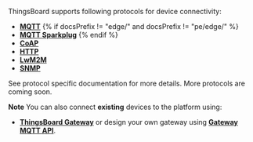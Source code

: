 
ThingsBoard supports following protocols for device connectivity:

 - **[MQTT](/docs/{{docsPrefix}}reference/mqtt-api)**
{% if docsPrefix != "edge/" and docsPrefix != "pe/edge/" %} 
 - **[MQTT Sparkplug](/docs/{{docsPrefix}}reference/mqtt-sparkplug-api)**
{% endif %} 
 - **[CoAP](/docs/{{docsPrefix}}reference/coap-api)**
 - **[HTTP](/docs/{{docsPrefix}}reference/http-api)**
 - **[LwM2M](/docs/{{docsPrefix}}reference/lwm2m-api)**
 - **[SNMP](/docs/{{docsPrefix}}reference/snmp-api)**

See protocol specific documentation for more details. More protocols are coming soon.

**Note** You can also connect **existing** devices to the platform using:

- **[ThingsBoard Gateway](/docs/iot-gateway/what-is-iot-gateway/)**
or design your own gateway using **[Gateway MQTT API](/docs/{{docsPrefix}}reference/gateway-mqtt-api/)**.

